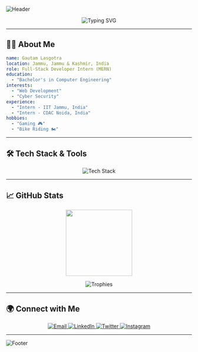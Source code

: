 ![Header](https://capsule-render.vercel.app/api?type=waving&color=gradient&height=200&section=header&text=Hi%20There!%20I'm%20Gautam%20Lasgotra%20🚀&fontSize=35&fontColor=fff&animation=fadeIn)

<p align="center">
  <img src="https://readme-typing-svg.herokuapp.com?size=22&color=00C3FF&lines=Full-Stack+Developer;Tech+Enthusiast;MERN+Stack+Explorer;Lifelong+Learner" alt="Typing SVG"/>
</p>

---

## 👨‍💻 About Me

```yaml
name: Gautam Lasgotra
location: Jammu, Jammu & Kashmir, India
role: Full-Stack Developer Intern (MERN)
education:
  - "Bachelor's in Computer Engineering"
interests:
  - "Web Development"
  - "Cyber Security"
experience:
  - "Intern - IIT Jammu, India"
  - "Intern - CDAC Noida, India"
hobbies:
  - "Gaming 🎮"
  - "Bike Riding 🏍️"
```

---

## 🛠 Tech Stack & Tools

<p align="center">
  <img src="https://skillicons.dev/icons?i=html,css,js,react,nodejs,express,mongodb,cpp,python,git,github,vscode" alt="Tech Stack"/>
</p>

---

## 📈 GitHub Stats

<p align="center">
  <img src="https://github-readme-stats.vercel.app/api?username=igautamlasgotra&show_icons=true&theme=tokyonight" height="180px" />
</p>

<p align="center">
  <img src="https://github-profile-trophy.vercel.app/?username=igautamlasgotra&theme=onedark&margin-w=15&column=7" alt="Trophies" />
</p>

---

## 🌍 Connect with Me

<p align="center">
  <a href="mailto:glasgotra578@gmail.com">
    <img src="https://img.shields.io/badge/Email-D14836?style=for-the-badge&logo=gmail&logoColor=white" alt="Email"/>
  </a>
  <a href="https://www.linkedin.com/in/igautamlasgotra/">
    <img src="https://img.shields.io/badge/LinkedIn-0077B5?style=for-the-badge&logo=linkedin&logoColor=white" alt="LinkedIn"/>
  </a>
  <a href="https://x.com/igautamlasgotra">
    <img src="https://img.shields.io/badge/Twitter-1DA1F2?style=for-the-badge&logo=twitter&logoColor=white" alt="Twitter"/>
  </a>
  <a href="https://www.instagram.com/igautamlasgotra/">
    <img src="https://img.shields.io/badge/Instagram-E4405F?style=for-the-badge&logo=instagram&logoColor=white" alt="Instagram"/>
  </a>
</p>

---

![Footer](https://capsule-render.vercel.app/api?type=waving&color=gradient&height=200&section=footer)
